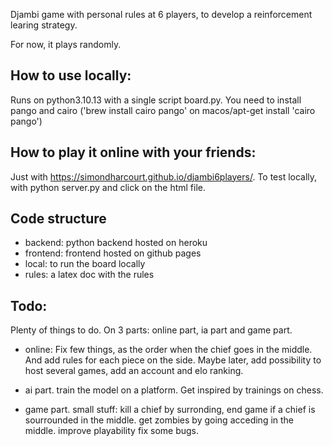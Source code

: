 


Djambi game with personal rules at 6 players, to develop a reinforcement learing strategy.

For now, it plays randomly.


## How to use locally:
Runs on python3.10.13 with a single script board.py.
You need to install pango and cairo ('brew install cairo pango' on macos/apt-get install 'cairo pango')

## How to play it online with your friends:
Just with https://simondharcourt.github.io/djambi6players/.
To test locally, with python server.py and click on the html file.

## Code structure
- backend: python backend hosted on heroku
- frontend: frontend hosted on github pages
- local: to run the board locally
- rules: a latex doc with the rules

## Todo:
Plenty of things to do. On 3 parts: online part, ia part and game part.

- online:
Fix few things, as the order when the chief goes in the middle.
And add rules for each piece on the side.
Maybe later, add possibility to host several games, add an account and elo ranking.

- ai part.
train the model on a platform. Get inspired by trainings on chess.

- game part.
small stuff: kill a chief by surronding, end game if a chief is sourrounded in the middle.
get zombies by going acceding in the middle.
improve playability
fix some bugs.
